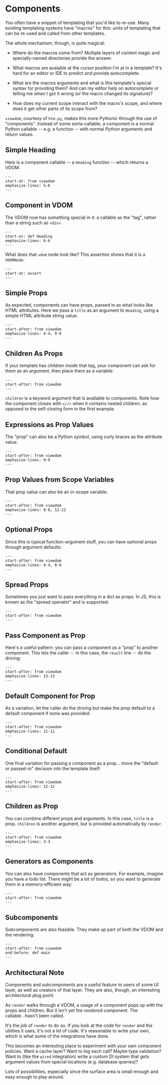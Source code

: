 # Components

You often have a snippet of templating that you'd like to re-use.
Many existing templating systems have "macros" for this: units of templating that can be re-used and called from other templates.

The whole mechanism, though, is quite magical:

- Where do the macros come from?
  Multiple layers of context magic and specially-named directories provide the answer.

- What macros are avaiable at the cursor position I'm at in a template?
  It's hard for an editor or IDE to predict and provide autocomplete.

- What are the macros arguments and what is this template's special syntax for providing them?
  And can my editor help on autocomplete or telling me when I got it wrong (or the macro changed its signature)?

- How does my current scope interact with the macro's scope, and where does it get other parts of its scope from?

`viewdom`, courtesy of `htm.py`, makes this more Pythonic through the use of "components".
Instead of some sorta-callable, a component is a normal Python callable -- e.g. a function -- with normal Python arguments and return values.

## Simple Heading

Here is a component callable -- a `Heading` function -- which returns a VDOM:

```{literalinclude} ../../examples/components/simple_heading/__init__.py
---
start-at: from viewdom
emphasize-lines: 5-6
---
```

## Component in VDOM

The VDOM now has something special in it: a callable as the "tag", rather than a string such as `<div>`.

```{literalinclude} ../../examples/components/in_vdom/__init__.py
---
start-at: def Heading
emphasize-lines: 6-6
---
```

What does that `vdom` node look like?
This assertion shows that it is a `VDOMNode`:

```{literalinclude} ../../examples/components/in_vdom/test_in_vdom.py
---
start-at: assert
---
```

## Simple Props

As expected, components can have props, passed in as what looks like HTML attributes.
Here we pass a `title` as an argument to `Heading`, using a simple HTML attribute string value:

```{literalinclude} ../../examples/components/simple_props/__init__.py
---
start-after: from viewdom
emphasize-lines: 4-4, 9-9
---
```

## Children As Props

If your template has children inside that tag, your component can ask for them as an argument, then place them as a variable:

```{literalinclude} ../../examples/components/children_props/__init__.py
---
start-after: from viewdom
---
```

`children` is a keyword argument that is available to components.
Note how the component closes with `<//>` when it contains nested children, as opposed to the self-closing form in the first example.

## Expressions as Prop Values

The "prop" can also be a Python symbol, using curly braces as the attribute value:

```{literalinclude} ../../examples/components/expression_props/__init__.py
---
start-after: from viewdom
emphasize-lines: 9-9
---
```

## Prop Values from Scope Variables

That prop value can also be an in-scope variable:

```{literalinclude} ../../examples/components/scope_values/__init__.py
---
start-after: from viewdom
emphasize-lines: 8-8, 12-12
---
```

## Optional Props

Since this is typical function-argument stuff, you can have optional props through argument defaults:

```{literalinclude} ../../examples/components/optional_props/__init__.py
---
start-after: from viewdom
emphasize-lines: 4-4, 8-8
---
```

## Spread Props

Sometimes you just want to pass everything in a dict as props.
In JS, this is known as the "spread operator" and is supported:

```{literalinclude} ../../examples/components/spread_props/__init__.py
---
start-after: from viewdom
---
```

## Pass Component as Prop

Here's a useful pattern: you can pass a component as a "prop" to another component.
This lets the caller -- in this case, the `result` line -- do the driving:

```{literalinclude} ../../examples/components/pass_component/__init__.py
---
start-after: from viewdom
emphasize-lines: 13-13
---
```

## Default Component for Prop

As a variation, let the caller do the driving but make the prop default to a default component if none was provided:

```{literalinclude} ../../examples/components/default_component/__init__.py
---
start-after: from viewdom
emphasize-lines: 11-11
---
```

## Conditional Default

One final variation for passing a component as a prop... move the "default or passed-in" decision into the template itself:

```{literalinclude} ../../examples/components/conditional_default/__init__.py
---
start-after: from viewdom
emphasize-lines: 12-12
---
```

## Children as Prop

You can combine different props and arguments.
In this case, `title` is a prop.
`children` is another argument, but is provided automatically by `render`.

```{literalinclude} ../../examples/components/children_props/__init__.py
---
start-after: from viewdom
emphasize-lines: 3-3
---
```

## Generators as Components

You can also have components that act as generators.
For example, imagine you have a todo list.
There might be a lot of todos, so you want to generate them in a memory-efficient way:

```{literalinclude} ../../examples/components/generators/__init__.py
---
start-after: from viewdom
---
```

## Subcomponents

Subcomponents are also feasible.
They make up part of both the VDOM and the rendering:

```{literalinclude} ../../examples/components/subcomponents/__init__.py
---
start-after: from viewdom
end-before: def main
---
```

## Architectural Note

Components and subcomponents are a useful feature to users of some UI layer, as well as creators of that layer.
They are also, though, an interesting architectural plug point.

As `render` walks through a VDOM, a usage of a component pops up with the props and children.
But it isn't yet the _rendered_ component.
The callable...hasn't been called.

It's the job of `render` to do so.
If you look at the code for `render` and the utilities it uses, it's not a lot of code.
It's reasonable to write your own, which is what some of the integrations have done.

This becomes an interesting place to experiment with your own component policies.
Want a cache layer?
Want to log each call?
Maybe type validation?
Want to (like the `wired` integration) write a custom DI system that gets argument values from special locations (e.g. database queries)?

Lots of possibilities, especially since the surface area is small enough and easy enough to play around.
